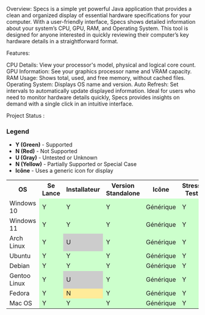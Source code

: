Overview:
Specs is a simple yet powerful Java application that provides a clean and organized display of essential hardware specifications for your computer. With a user-friendly interface, Specs shows detailed information about your system’s CPU, GPU, RAM, and Operating System. This tool is designed for anyone interested in quickly reviewing their computer’s key hardware details in a straightforward format.

Features:

CPU Details: View your processor's model, physical and logical core count.
GPU Information: See your graphics processor name and VRAM capacity.
RAM Usage: Shows total, used, and free memory, without cached files.
Operating System: Displays OS name and version.
Auto Refresh: Set intervals to automatically update displayed information.
Ideal for users who need to monitor hardware details quickly, Specs provides insights on demand with a single click in an intuitive interface.

Project Status :
### Legend

- **Y (Green)** - Supported
- **N (Red)** - Not Supported
- **U (Gray)** - Untested or Unknown
- **N (Yellow)** - Partially Supported or Special Case
- **Icône** - Uses a generic icon for display

<table>
  <tr>
    <th>OS</th>
    <th>Se Lance</th>
    <th>Installateur</th>
    <th>Version Standalone</th>
    <th>Icône</th>
    <th>Stress Test</th>
    <th>OS</th>
    <th>CPU</th>
    <th>Ram</th>
    <th>Vram</th>
  </tr>
  <tr>
    <td>Windows 10</td>
    <td style="background-color: #ccffcc;">Y</td>
    <td style="background-color: #ccffcc;">Y</td>
    <td style="background-color: #ccffcc;">Y</td>
    <td style="background-color: #ccffcc;">Générique</td>
    <td style="background-color: #ccffcc;">Y</td>
    <td style="background-color: #ccffcc;">Y</td>
    <td style="background-color: #ccffcc;">Y</td>
    <td style="background-color: #ccffcc;">Y</td>
    <td style="background-color: #ccffcc;">Y</td>
  </tr>
  <tr>
    <td>Windows 11</td>
    <td style="background-color: #ccffcc;">Y</td>
    <td style="background-color: #ccffcc;">Y</td>
    <td style="background-color: #ccffcc;">Y</td>
    <td style="background-color: #ccffcc;">Générique</td>
    <td style="background-color: #ccffcc;">Y</td>
    <td style="background-color: #ccffcc;">Y</td>
    <td style="background-color: #ccffcc;">Y</td>
    <td style="background-color: #ccffcc;">Y</td>
    <td style="background-color: #ccffcc;">Y</td>
  </tr>
  <tr>
    <td>Arch Linux</td>
    <td style="background-color: #ccffcc;">Y</td>
    <td style="background-color: #cccccc;">U</td>
    <td style="background-color: #ccffcc;">Y</td>
    <td style="background-color: #ccffcc;">Générique</td>
    <td style="background-color: #ccffcc;">Y</td>
    <td style="background-color: #ccffcc;">Y</td>
    <td style="background-color: #ccffcc;">Y</td>
    <td style="background-color: #ccffcc;">Y</td>
    <td style="background-color: #ffcccc;">N</td>
  </tr>
  <tr>
    <td>Ubuntu</td>
    <td style="background-color: #ccffcc;">Y</td>
    <td style="background-color: #ccffcc;">Y</td>
    <td style="background-color: #ccffcc;">Y</td>
    <td style="background-color: #ccffcc;">Générique</td>
    <td style="background-color: #ccffcc;">Y</td>
    <td style="background-color: #ccffcc;">Y</td>
    <td style="background-color: #ccffcc;">Y</td>
    <td style="background-color: #ccffcc;">Y</td>
    <td style="background-color: #ffcccc;">N</td>
  </tr>
  <tr>
    <td>Debian</td>
    <td style="background-color: #ccffcc;">Y</td>
    <td style="background-color: #ccffcc;">Y</td>
    <td style="background-color: #ccffcc;">Y</td>
    <td style="background-color: #ccffcc;">Générique</td>
    <td style="background-color: #ccffcc;">Y</td>
    <td style="background-color: #ccffcc;">Y</td>
    <td style="background-color: #ccffcc;">Y</td>
    <td style="background-color: #ccffcc;">Y</td>
    <td style="background-color: #ffcccc;">N</td>
  </tr>
  <tr>
    <td>Gentoo Linux</td>
    <td style="background-color: #ccffcc;">Y</td>
    <td style="background-color: #cccccc;">U</td>
    <td style="background-color: #ccffcc;">Y</td>
    <td style="background-color: #ccffcc;">Générique</td>
    <td style="background-color: #ccffcc;">Y</td>
    <td style="background-color: #ccffcc;">Y</td>
    <td style="background-color: #ccffcc;">Y</td>
    <td style="background-color: #ccffcc;">Y</td>
    <td style="background-color: #ffcccc;">N</td>
  </tr>
  <tr>
    <td>Fedora</td>
    <td style="background-color: #ccffcc;">Y</td>
    <td style="background-color: #ffeb99;">N</td>
    <td style="background-color: #ccffcc;">Y</td>
    <td style="background-color: #ccffcc;">Générique</td>
    <td style="background-color: #ccffcc;">Y</td>
    <td style="background-color: #ccffcc;">Y</td>
    <td style="background-color: #ccffcc;">Y</td>
    <td style="background-color: #ccffcc;">Y</td>
    <td style="background-color: #ffcccc;">N</td>
  </tr>
  <tr>
    <td>Mac OS</td>
    <td style="background-color: #ccffcc;">Y</td>
    <td style="background-color: #ccffcc;">Y</td>
    <td style="background-color: #ccffcc;">Y</td>
    <td style="background-color: #ccffcc;">Générique</td>
    <td style="background-color: #ccffcc;">Y</td>
    <td style="background-color: #ccffcc;">Y</td>
    <td style="background-color: #ccffcc;">Y</td>
    <td style="background-color: #ccffcc;">Y</td>
    <td style="background-color: #ccffcc;">Y</td>
  </tr>
</table>


